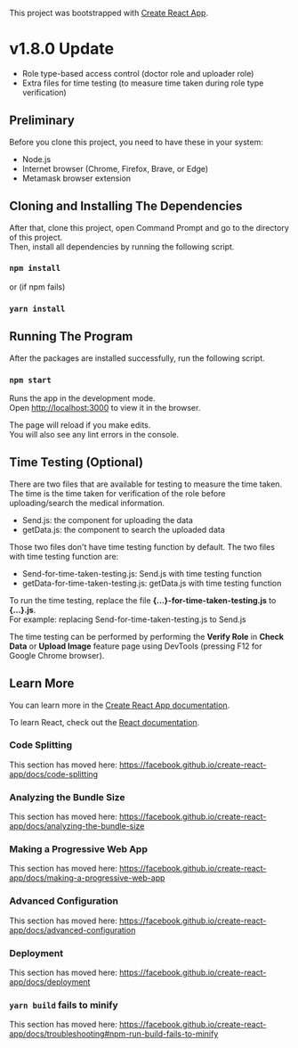 This project was bootstrapped with [Create React App](https://github.com/facebook/create-react-app).

# v1.8.0 Update
- Role type-based access control (doctor role and uploader role)
- Extra files for time testing (to measure time taken during role type verification)

## Preliminary

Before you clone this project, you need to have these in your system:
- Node.js
- Internet browser (Chrome, Firefox, Brave, or Edge)
- Metamask browser extension

## Cloning and Installing The Dependencies

After that, clone this project, open Command Prompt and go to the directory of this project.<br />
Then, install all dependencies by running the following script.

### `npm install`

or (if npm fails)

### `yarn install`

## Running The Program

After the packages are installed successfully, run the following script.

### `npm start`

Runs the app in the development mode.<br />
Open [http://localhost:3000](http://localhost:3000) to view it in the browser.

The page will reload if you make edits.<br />
You will also see any lint errors in the console.

## Time Testing (Optional)

There are two files that are available for testing to measure the time taken.<br />
The time is the time taken for verification of the role before uploading/search the medical information.
- Send.js: the component for uploading the data
- getData.js: the component to search the uploaded data

Those two files don't have time testing function by default. The two files with time testing function are:
- Send-for-time-taken-testing.js: Send.js with time testing function
- getData-for-time-taken-testing.js: getData.js with time testing function

To run the time testing, replace the file **{...}-for-time-taken-testing.js** to **{...}.js**.<br />
For example: replacing Send-for-time-taken-testing.js to Send.js<br />

The time testing can be performed by performing the **Verify Role** in **Check Data** or **Upload Image** feature page using DevTools (pressing F12 for Google Chrome browser).

## Learn More

You can learn more in the [Create React App documentation](https://facebook.github.io/create-react-app/docs/getting-started).

To learn React, check out the [React documentation](https://reactjs.org/).

### Code Splitting

This section has moved here: https://facebook.github.io/create-react-app/docs/code-splitting

### Analyzing the Bundle Size

This section has moved here: https://facebook.github.io/create-react-app/docs/analyzing-the-bundle-size

### Making a Progressive Web App

This section has moved here: https://facebook.github.io/create-react-app/docs/making-a-progressive-web-app

### Advanced Configuration

This section has moved here: https://facebook.github.io/create-react-app/docs/advanced-configuration

### Deployment

This section has moved here: https://facebook.github.io/create-react-app/docs/deployment

### `yarn build` fails to minify

This section has moved here: https://facebook.github.io/create-react-app/docs/troubleshooting#npm-run-build-fails-to-minify
